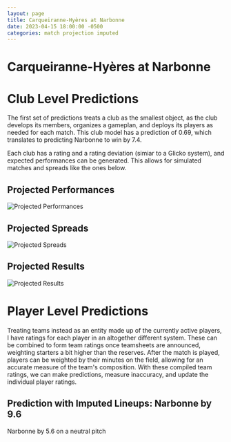 ```yaml
---  
layout: page  
title: Carqueiranne-Hyères at Narbonne  
date: 2023-04-15 18:00:00 -0500  
categories: match projection imputed  
---
```

# Carqueiranne-Hyères at Narbonne

# Club Level Predictions


The first set of predictions treats a club as the smallest object, as the club develops its members, organizes a gameplan, and deploys its players as needed for each match. This club model has a prediction of 0.69, which translates to predicting Narbonne to win by 7.4.

Each club has a rating and a rating deviation (simiar to a Glicko system), and expected performances can be generated. This allows for simulated matches and spreads like the ones below.
## Projected Performances


![Projected Performances](plots/performances_2023-04-15-Narbonne-Carqueiranne-Hyères.png)
## Projected Spreads


![Projected Spreads](plots/spreads_2023-04-15-Narbonne-Carqueiranne-Hyères.png)
## Projected Results


![Projected Results](plots/resultbar_2023-04-15-Narbonne-Carqueiranne-Hyères.png)
# Player Level Predictions


Treating teams instead as an entity made up of the currently active players, I have ratings for each player in an altogether different system. These can be combined to form team ratings once teamsheets are announced, weighting starters a bit higher than the reserves. After the match is played, players can be weighted by their minutes on the field, allowing for an accurate measure of the team's composition. With these compiled team ratings, we can make predictions, measure inaccuracy, and update the individual player ratings.
## Prediction with Imputed Lineups: Narbonne by 9.6


Narbonne by 5.6 on a neutral pitch

